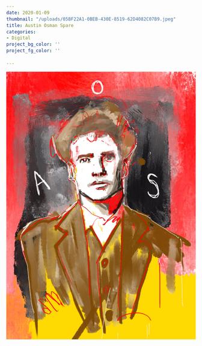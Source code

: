```yaml
---
date: 2020-01-09
thumbnail: "/uploads/05BF22A1-0BEB-430E-8519-62D4082C07B9.jpeg"
title: Austin Osman Spare
categories:
- Digital
project_bg_color: ''
project_fg_color: ''

---
```

![](/uploads/05BF22A1-0BEB-430E-8519-62D4082C07B9.jpeg)